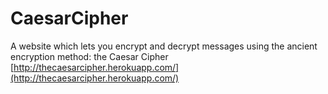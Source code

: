 # CaesarCipher
A website which lets you encrypt and decrypt messages using the ancient encryption method: the Caesar Cipher
[http://thecaesarcipher.herokuapp.com/](http://thecaesarcipher.herokuapp.com/)
